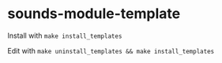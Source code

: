 # sounds-module-template

Install with `make install_templates`

Edit with `make uninstall_templates && make install_templates`
